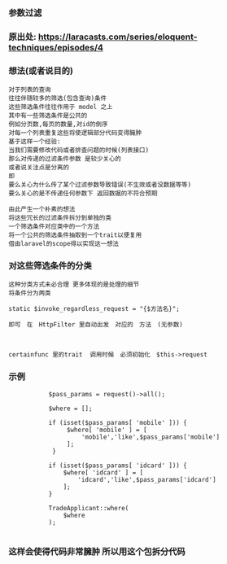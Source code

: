 ### 参数过滤

###  原出处: https://laracasts.com/series/eloquent-techniques/episodes/4

<h3>
想法(或者说目的)
</h3>

```
对于列表的查询　
往往伴随较多的筛选(包含查询)条件　
这些筛选条件往往作用于 model 之上
其中有一些筛选条件是公共的　
例如分页数,每页的数量,对id的倒序 
对每一个列表重复这些将使逻辑部分代码变得臃肿
基于这样一个经验:
当我们需要修改代码或者排查问题的时候(列表接口)
那么对传递的过滤条件参数 是较少关心的
或者说关注点是分离的 
即
要么关心为什么传了某个过滤参数导致错误(不生效或者没数据等等)
要么关心的是不传递任何参数下 返回数据的不符合预期

由此产生一个朴素的想法 
将这些冗长的过滤条件拆分到单独的类 
一个筛选条件对应类中的一个方法
将一个公共的筛选条件抽取到一个trait以便复用
借由laravel的scope得以实现这一想法
```


###  对这些筛选条件的分类

```
这种分类方式未必合理 更多体现的是处理的细节
将条件分为两类

```
```
static $invoke_regardless_request = "{$方法名}";
```
```
即可　在　HttpFilter 里自动出发　对应的　方法　(无参数)



certainfunc 里的trait  调用时候　必须初始化　$this->request 
```


###  示例

```
           $pass_params = request()->all();
           
           $where = [];
    
           if (isset($pass_params[ 'mobile' ])) {
                $where[ 'mobile' ] = [
                    'mobile','like',$pass_params['mobile']
                ];
            }
            
           if (isset($pass_params[ 'idcard' ])) {
               $where[ 'idcard' ] = [
                   'idcard','like',$pass_params['idcard']
               ];
           }
    
           TradeApplicant::where(
               $where
           );
    
```
    
<h3>
    这样会使得代码非常臃肿 所以用这个包拆分代码
</h3>



